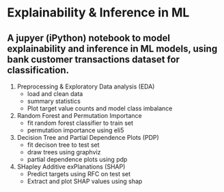 # Explainability & Inference in ML

## A jupyer (iPython) notebook to model explainability and inference in ML models, using bank customer transactions dataset for classification.

1. Preprocessing & Exploratory Data analysis (EDA)
    - load and clean data
    - summary statistics
    - Plot target value counts and model class imbalance
2. Random Forest and Permutation Importance
    - fit random forest classifier to train set
    - permutation importance using eli5
3. Decision Tree and Partial Dependence Plots (PDP)
    - fit decison tree to test set
    - draw trees using graphviz
    - partial dependence plots using pdp
4. SHapley Additive exPlanations (SHAP)
    - Predict targets using RFC on test set
    - Extract and plot SHAP values using shap
